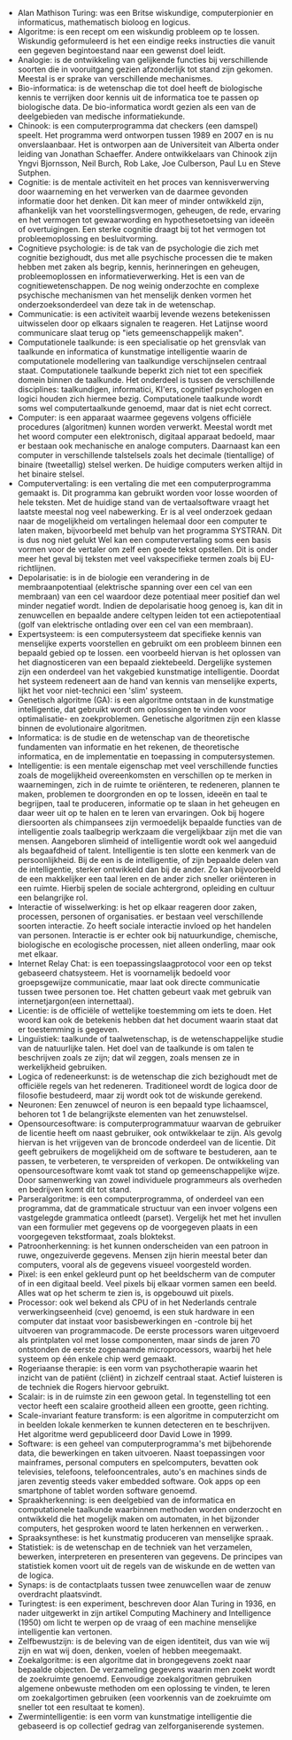 - Alan Mathison Turing: was een Britse wiskundige, computerpionier en informaticus, mathematisch bioloog en logicus.
- Algoritme: is een recept om een wiskundig probleem op te lossen. Wiskundig geformuleerd is het een eindige reeks instructies die vanuit een gegeven begintoestand naar een gewenst doel leidt.
- Analogie: is de ontwikkeling van gelijkende functies bij verschillende soorten die in vooruitgang gezien afzonderlijk tot stand zijn gekomen. Meestal is er sprake van verschillende mechanismes. 
- Bio-informatica: is de wetenschap die tot doel heeft de biologische kennis te verrijken door kennis uit de informatica toe te passen op biologische data. De bio-informatica wordt gezien als een van de deelgebieden van medische informatiekunde.
- Chinook: is een computerprogramma dat checkers (een damspel) speelt. Het programma werd ontworpen tussen 1989 en 2007 en is nu onverslaanbaar. Het is ontworpen aan de Universiteit van Alberta onder leiding van Jonathan Schaeffer. Andere ontwikkelaars van Chinook zijn Yngvi Bjornsson, Neil Burch, Rob Lake, Joe Culberson, Paul Lu en Steve Sutphen.
- Cognitie: is de mentale activiteit en het proces van kennisverwerving door waarneming en het verwerken van de daarmee gevonden informatie door het denken. Dit kan meer of minder ontwikkeld zijn, afhankelijk van het voorstellingsvermogen, geheugen, de rede, ervaring en het vermogen tot gewaarwording en hypothesetoetsing van ideeën of overtuigingen. Een sterke cognitie draagt bij tot het vermogen tot probleemoplossing en besluitvorming.
- Cognitieve psychologie: is de tak van de psychologie die zich met cognitie bezighoudt, dus met alle psychische processen die te maken hebben met zaken als begrip, kennis, herinneringen en geheugen, probleemoplossen en informatieverwerking. Het is een van de cognitiewetenschappen. De nog weinig onderzochte en complexe psychische mechanismen van het menselijk denken vormen het onderzoeksonderdeel van deze tak in de wetenschap.
- Communicatie: is een activiteit waarbij levende wezens betekenissen uitwisselen door op elkaars signalen te reageren. Het Latijnse woord communicare slaat terug op "iets gemeenschappelijk maken".
- Computationele taalkunde: is een specialisatie op het grensvlak van taalkunde en informatica of kunstmatige intelligentie waarin de computationele modellering van taalkundige verschijnselen centraal staat. Computationele taalkunde beperkt zich niet tot een specifiek domein binnen de taalkunde. Het onderdeel is tussen de verschillende disciplines: taalkundigen, informatici, KI'ers, cognitief psychologen en logici houden zich hiermee bezig. Computationele taalkunde wordt soms wel computertaalkunde genoemd, maar dat is niet echt correct. 
- Computer: is een apparaat waarmee gegevens volgens officiële procedures (algoritmen) kunnen worden verwerkt. Meestal wordt met het woord computer een elektronisch, digitaal apparaat bedoeld, maar er bestaan ook mechanische en analoge computers. Daarnaast kan een computer in verschillende talstelsels zoals het decimale (tientallige) of binaire (tweetallig) stelsel werken. De huidige computers werken altijd in het binaire stelsel.
- Computervertaling: is een vertaling die met een computerprogramma gemaakt is. Dit programma kan gebruikt worden voor losse woorden of hele teksten. Met de huidige stand van de vertaalsoftware vraagt het laatste meestal nog veel nabewerking. Er is al veel onderzoek gedaan naar de mogelijkheid om vertalingen helemaal door een computer te laten maken, bijvoorbeeld met behulp van het programma SYSTRAN. Dit is dus nog niet gelukt Wel kan een computervertaling soms een basis vormen voor de vertaler om zelf een goede tekst opstellen. Dit is onder meer het geval bij teksten met veel vakspecifieke termen zoals bij EU-richtlijnen.
- Depolarisatie: is in de biologie een verandering in de membraanpotentiaal (elektrische spanning over een cel van een membraan) van een cel waardoor deze potentiaal meer positief dan wel minder negatief wordt. Indien de depolarisatie hoog genoeg is, kan dit in zenuwcellen en bepaalde andere celtypen leiden tot een actiepotentiaal (golf van elektrische ontlading over een cel van een membraan).
- Expertsysteem: is een computersysteem dat specifieke kennis van menselijke experts voorstellen en gebruikt om een probleem binnen een bepaald gebied op te lossen. een voorbeeld hiervan is het oplossen van het diagnosticeren van een bepaald ziektebeeld. Dergelijke systemen zijn een onderdeel van het vakgebied kunstmatige intelligentie. Doordat het systeem redeneert aan de hand van kennis van menselijke experts, lijkt het voor niet-technici een 'slim' systeem.
- Genetisch algoritme (GA): is een algoritme ontstaan in de kunstmatige intelligentie, dat gebruikt wordt om oplossingen te vinden voor optimalisatie- en zoekproblemen. Genetische algoritmen zijn een klasse binnen de evolutionaire algoritmen.
- Informatica: is de studie en de wetenschap van de theoretische fundamenten van informatie en het rekenen, de theoretische informatica, en de implementatie en toepassing in computersystemen.
- Intelligentie: is een mentale eigenschap met veel verschillende functies zoals de mogelijkheid overeenkomsten en verschillen op te merken in waarnemingen, zich in de ruimte te oriënteren, te redeneren, plannen te maken, problemen te doorgronden en op te lossen, ideeën en taal te begrijpen, taal te produceren, informatie op te slaan in het geheugen en daar weer uit op te halen en te leren van ervaringen.
Ook bij hogere diersoorten als chimpansees zijn vermoedelijk bepaalde functies van de intelligentie zoals taalbegrip werkzaam die vergelijkbaar zijn met die van mensen. Aangeboren slimheid of intelligentie wordt ook wel aangeduid als begaafdheid of talent. Intelligentie is ten slotte een kenmerk van de persoonlijkheid. Bij de een is de intelligentie, of zijn bepaalde delen van de intelligentie, sterker ontwikkeld dan bij de ander. Zo kan bijvoorbeeld de een makkelijker een taal leren en de ander zich sneller oriënteren in een ruimte. Hierbij spelen de sociale achtergrond, opleiding en cultuur een belangrijke rol.
- Interactie of wisselwerking: is het op elkaar reageren door zaken, processen, personen of organisaties. er bestaan veel verschillende soorten interactie. Zo heeft sociale interactie invloed op het handelen van personen. Interactie is er echter ook bij natuurkundige, chemische, biologische en ecologische processen, niet alleen onderling, maar ook met elkaar.
- Internet Relay Chat: is een toepassingslaagprotocol voor een op tekst gebaseerd chatsysteem. Het is voornamelijk bedoeld voor groepsgewijze communicatie, maar laat ook directe communicatie tussen twee personen toe. Het chatten gebeurt vaak met gebruik van internetjargon(een internettaal). 
- Licentie: is de officiële of wettelijke toestemming om iets te doen. Het woord kan ook de betekenis hebben dat het document waarin staat dat er toestemming is gegeven.
- Linguïstiek: taalkunde of taalwetenschap, is de wetenschappelijke studie van de natuurlijke talen. Het doel van de taalkunde is om talen te beschrijven zoals ze zijn; dat wil zeggen, zoals mensen ze in werkelijkheid gebruiken. 
- Logica of redeneerkunst: is de wetenschap die zich bezighoudt met de officiële regels van het redeneren. Traditioneel wordt de logica door de filosofie bestudeerd, maar zij wordt ook tot de wiskunde gerekend.
- Neuronen: Een zenuwcel of neuron is een bepaald type lichaamscel, behoren tot 1 de belangrijkste elementen van het zenuwstelsel.
- Opensourcesoftware: is computerprogrammatuur waarvan de gebruiker de licentie heeft om naast gebruiker, ook ontwikkelaar te zijn. Als gevolg hiervan is het vrijgeven van de broncode onderdeel van de licentie. Dit geeft gebruikers de mogelijkheid om de software te bestuderen, aan te passen, te verbeteren, te verspreiden of verkopen.
De ontwikkeling van opensourcesoftware komt vaak tot stand op gemeenschappelijke wijze. Door samenwerking van zowel individuele programmeurs als overheden en bedrijven komt dit tot stand. 
- Parseralgoritme: is een computerprogramma, of onderdeel van een programma, dat de grammaticale structuur van een invoer volgens een vastgelegde grammatica ontleedt (parset). Vergelijk het met het invullen van een formulier met gegevens op de voorgegeven plaats in een voorgegeven tekstformaat, zoals bloktekst.
- Patroonherkenning: is het kunnen onderscheiden van een patroon in ruwe, ongezuiverde gegevens. Mensen zijn hierin meestal beter dan computers, vooral als de gegevens visueel voorgesteld worden.
- Pixel: is een enkel gekleurd punt op het beeldscherm van de computer of in een digitaal beeld. Veel pixels bij elkaar vormen samen een beeld. Alles wat op het scherm te zien is, is opgebouwd uit pixels.
- Processor: ook wel bekend als CPU of in het Nederlands centrale verwerkingseenheid (cve) genoemd, is een stuk hardware in een computer dat instaat voor basisbewerkingen en -controle bij het uitvoeren van programmacode. De eerste processors waren uitgevoerd als printplaten vol met losse componenten, maar sinds de jaren 70 ontstonden de eerste zogenaamde microprocessors, waarbij het hele systeem op één enkele chip werd gemaakt.
- Rogeriaanse therapie: is een vorm van psychotherapie waarin het inzicht van de patiënt (cliënt) in zichzelf centraal staat. Actief luisteren is de techniek die Rogers hiervoor gebruikt.
- Scalair: is in de ruimste zin een gewoon getal. In tegenstelling tot een vector heeft een scalaire grootheid alleen een grootte, geen richting. 
- Scale-invariant feature transform: is een algoritme in computerzicht om in beelden lokale kenmerken te kunnen detecteren en te beschrijven. Het algoritme werd gepubliceerd door David Lowe in 1999.
- Software: is een geheel van computerprogramma's met bijbehorende data, die bewerkingen en taken uitvoeren. Naast toepassingen voor mainframes, personal computers en spelcomputers, bevatten ook televisies, telefoons, telefooncentrales, auto's en machines sinds de jaren zeventig steeds vaker embedded software. Ook apps op een smartphone of tablet worden software genoemd.
- Spraakherkenning: is een deelgebied van de informatica en computationele taalkunde waarbinnen methoden worden onderzocht en ontwikkeld die het mogelijk maken om automaten, in het bijzonder computers, het gesproken woord te laten herkennen en verwerken. .
- Spraaksynthese: is het kunstmatig produceren van menselijke spraak.
- Statistiek: is de wetenschap en de techniek van het verzamelen, bewerken, interpreteren en presenteren van gegevens. De principes van statistiek komen voort uit de regels van de wiskunde en de wetten van de logica.
- Synaps: is de contactplaats tussen twee zenuwcellen waar de zenuw overdracht plaatsvindt.
- Turingtest: is een experiment, beschreven door Alan Turing in 1936, en nader uitgewerkt in zijn artikel Computing Machinery and Intelligence (1950) om licht te werpen op de vraag of een machine menselijke intelligentie kan vertonen.
- Zelfbewustzijn: is de beleving van de eigen identiteit, dus van wie wij zijn en wat wij doen, denken, voelen of hebben meegemaakt.
- Zoekalgoritme: is een algoritme dat in brongegevens zoekt naar bepaalde objecten. De verzameling gegevens waarin men zoekt wordt de zoekruimte genoemd. Eenvoudige zoekalgoritmen gebruiken algemene onbewuste methoden om een oplossing te vinden, te leren om zoekalgortimen gebruiken (een voorkennis van de zoekruimte om sneller tot een resultaat te komen).
- Zwermintelligentie: is een vorm van kunstmatige intelligentie die gebaseerd is op collectief gedrag van  zelforganiserende systemen.

